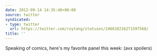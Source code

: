 ```yaml
---
date: 2012-09-14 14:35:40+00:00
source: twitter
syndicated:
- type: twitter
  url: https://twitter.com/roytang/statuses/246618216271597568/
title: ''
---
```


Speaking of comics, here's my favorite panel this week: (avx spoilers)